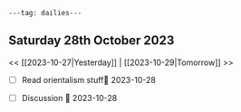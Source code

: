 ```
---tag: dailies---
```

## Saturday 28th October 2023


<< [[2023-10-27|Yesterday]] | [[2023-10-29|Tomorrow]] >>



- [ ] Read orientalism stuff📅 2023-10-28 
- [ ] Discussion 📅 2023-10-28 

